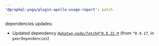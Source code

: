 ```yaml
---
'@graphql-yoga/plugin-apollo-usage-report': patch
---
```

dependencies updates:
  - Updated dependency [`@whatwg-node/fetch@^0.9.22`
    ↗︎](https://www.npmjs.com/package/@whatwg-node/fetch/v/0.9.22) (from `^0.9.17`, in
    `peerDependencies`)
